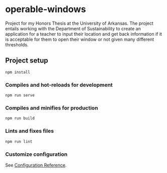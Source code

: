 # operable-windows
Project for my Honors Thesis at the University of Arkansas.
The project entails working with the Department of Sustainability to create an application for a teacher to input their location and get back information if it is acceptable for them to open their window or not given many different thresholds. 

## Project setup
```
npm install
```

### Compiles and hot-reloads for development
```
npm run serve
```

### Compiles and minifies for production
```
npm run build
```

### Lints and fixes files
```
npm run lint
```

### Customize configuration
See [Configuration Reference](https://cli.vuejs.org/config/).
